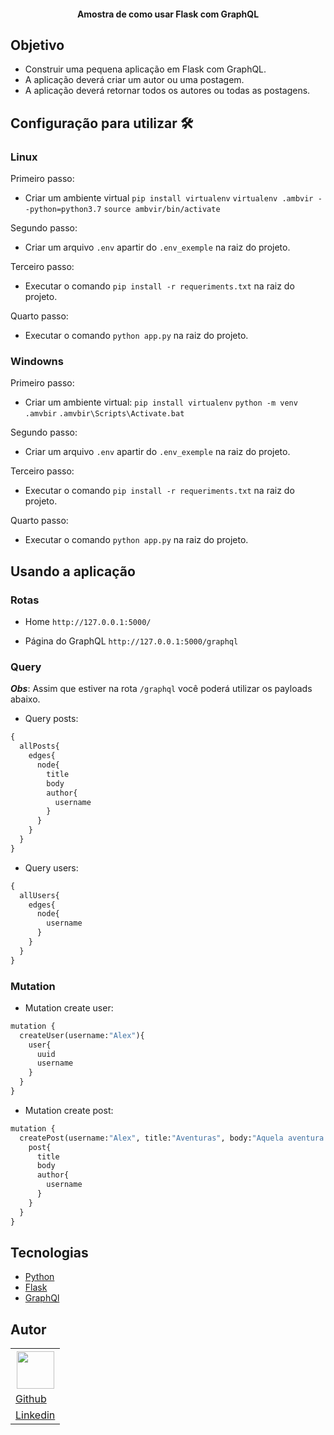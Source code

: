 <h4 align="center"> 
	Amostra de como usar Flask com GraphQL
</h4>

## Objetivo
  * Construir uma pequena aplicação em Flask com GraphQL.
  * A aplicação deverá criar um autor ou uma postagem.
  * A aplicação deverá retornar todos os autores ou todas as postagens.

## Configuração para utilizar 🛠

### Linux
Primeiro passo: 
- Criar um ambiente virtual
`pip install virtualenv`
`virtualenv .ambvir --python=python3.7`
`source ambvir/bin/activate`

Segundo passo:
- Criar um arquivo `.env` apartir do `.env_exemple` na raiz do projeto.

Terceiro passo:
- Executar o comando `pip install -r requeriments.txt` na raiz do projeto.

Quarto passo:
- Executar o comando `python app.py` na raiz do projeto.

### Windowns
Primeiro passo: 
- Criar um ambiente virtual:
`pip install virtualenv`
`python -m venv .amvbir`
`.amvbir\Scripts\Activate.bat`

Segundo passo:
- Criar um arquivo `.env` apartir do `.env_exemple` na raiz do projeto.

Terceiro passo:
- Executar o comando `pip install -r requeriments.txt` na raiz do projeto.

Quarto passo:
- Executar o comando `python app.py` na raiz do projeto.


## Usando a aplicação

### Rotas
- Home `http://127.0.0.1:5000/`

- Página do GraphQL `http://127.0.0.1:5000/graphql`

### Query
***Obs***: Assim que estiver na rota `/graphql` você poderá utilizar os payloads abaixo.

* Query posts:
```python
{
  allPosts{
    edges{
      node{
        title
        body
        author{
          username
        }
      }
    }
  }
}
```
* Query users:
```python
{
  allUsers{
    edges{
      node{
        username
      }
    }
  }
}
```

### Mutation
* Mutation create user:
```python
mutation {
  createUser(username:"Alex"){
    user{
      uuid
      username
    }
  }
}
```
* Mutation create post:
```python
mutation {
  createPost(username:"Alex", title:"Aventuras", body:"Aquela aventura..."){
    post{
      title
      body
      author{
        username
      }
    }
  }
}
```

## Tecnologias

- [Python](https://www.python.org/)
- [Flask](https://flask.palletsprojects.com/en/1.1.x/)
- [GraphQl](https://graphql.org/)

## Autor
<table>
  <tr>
    <th><img src="https://avatars.githubusercontent.com/u/82416762?v=4" width=60></th>
  </tr>
  <tr>
    <td><a href="https://github.com/ClaudionorJunior">Github</a></td>
  </tr>
  <tr>
    <td><a href="https://www.linkedin.com/in/claudionorsilva">Linkedin</a></td>
  </tr>
</table>
